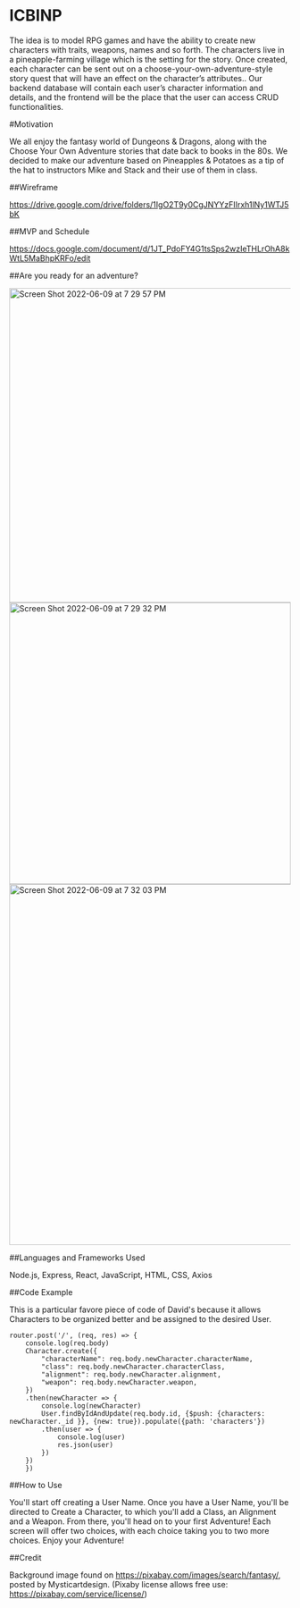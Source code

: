 # ICBINP

The idea is to model RPG games and have the ability to create new characters with traits, weapons, names and so forth. The characters live in a pineapple-farming village which is the setting for the story. Once created, each character can be sent out on a choose-your-own-adventure-style story quest that will have an effect on the character’s attributes..
Our backend database will contain each user’s character information and details, and the frontend will be the place that the user can access CRUD functionalities.

#Motivation

We all enjoy the fantasy world of Dungeons & Dragons, along with the Choose Your Own Adventure stories that date back to books in the 80s. We decided to make our adventure based on Pineapples & Potatoes as a tip of the hat to instructors Mike and Stack and their use of them in class.

##Wireframe

https://drive.google.com/drive/folders/1IgO2T9y0CgJNYYzFIIrxh1lNy1WTJ5bK

##MVP and Schedule

https://docs.google.com/document/d/1JT_PdoFY4G1tsSps2wzIeTHLrOhA8kWtL5MaBhpKRFo/edit

##Are you ready for an adventure?

<img width="563" alt="Screen Shot 2022-06-09 at 7 29 57 PM" src="https://user-images.githubusercontent.com/102939918/172979669-7faeec37-aa0e-4349-a4b2-a622cc701015.png">

<img width="504" alt="Screen Shot 2022-06-09 at 7 29 32 PM" src="https://user-images.githubusercontent.com/102939918/172979809-785f3f2e-c8b2-4908-b16c-7b2bbd1eb623.png">

<img width="646" alt="Screen Shot 2022-06-09 at 7 32 03 PM" src="https://user-images.githubusercontent.com/102939918/172979554-8d96d312-be92-4168-b6f9-ed5ed3927223.png">

##Languages and Frameworks Used

Node.js, Express, React, JavaScript, HTML, CSS, Axios

##Code Example

This is a particular favore piece of code of David's because it allows Characters to be organized better and be assigned to the desired User.

```
router.post('/', (req, res) => {
    console.log(req.body)
    Character.create({
        "characterName": req.body.newCharacter.characterName,
        "class": req.body.newCharacter.characterClass,
        "alignment": req.body.newCharacter.alignment,
        "weapon": req.body.newCharacter.weapon,
    })
    .then(newCharacter => {
        console.log(newCharacter)
        User.findByIdAndUpdate(req.body.id, {$push: {characters: newCharacter._id }}, {new: true}).populate({path: 'characters'})
        .then(user => {
            console.log(user)
            res.json(user)
        })
    })
    })
```

##How to Use

You'll start off creating a User Name. Once you have a User Name, you'll be directed to Create a Character, to which you'll add a Class, an Alignment and a Weapon. From there, you'll head on to your first Adventure! Each screen will offer two choices, with each choice taking you to two more choices. Enjoy your Adventure!

##Credit

Background image found on https://pixabay.com/images/search/fantasy/, posted by Mysticartdesign. (Pixaby license allows free use: https://pixabay.com/service/license/)

